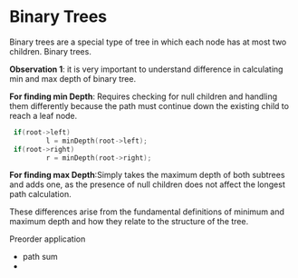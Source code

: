 # Binary Trees
Binary trees are a special type of tree in which each node has at most two children. Binary trees.


**Observation 1**: it is very important to understand difference in calculating min and max depth of binary tree.

**For finding min Depth**: Requires checking for null children and handling them differently because the path must continue down the existing child to reach a leaf node.

```cpp
 if(root->left)
         l = minDepth(root->left);
 if(root->right)
         r = minDepth(root->right);
```

**For finding max Depth**:Simply takes the maximum depth of both subtrees and adds one, as the presence of null children does not affect the longest path calculation.

These differences arise from the fundamental definitions of minimum and maximum depth and how they relate to the structure of the tree.

Preorder application 
-  path sum
-  